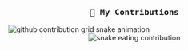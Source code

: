 <h3 align="center"><samp>🐍 My Contributions</samp></h3>

<picture>
  <source media="(prefers-color-scheme: dark)" srcset="https://raw.githubusercontent.com/ayushmaninbox/ayushmaninbox/output/github-contribution-grid-snake-dark.svg">
  <source media="(prefers-color-scheme: light)" srcset="https://raw.githubusercontent.com/ayushmaninbox/ayushmaninbox/output/github-contribution-grid-snake.svg">
  <img alt="github contribution grid snake animation" src="https://raw.githubusercontent.com/ayushmaninbox/ayushmaninbox/output/github-contribution-grid-snake.svg">
</picture>

<div align="center">
  <img src="https://raw.githubusercontent.com/ayushmaninbox/ayushmaninbox/output/ocean.gif" alt="snake eating contribution" />
</div>